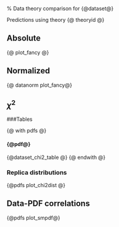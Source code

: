 % Data theory comparison for {@dataset@}

Predictions using theory {@ theoryid @}

Absolute
---------

{@ plot_fancy @}

Normalized
----------

{@ datanorm plot_fancy@}

$\chi^2$
----

###Tables

{@ with pdfs @}
#### {@pdf@}
{@dataset_chi2_table @}
{@ endwith @}

### Replica distributions

{@pdfs plot_chi2dist @}


Data-PDF correlations
---------------------

{@pdfs plot_smpdf@}
